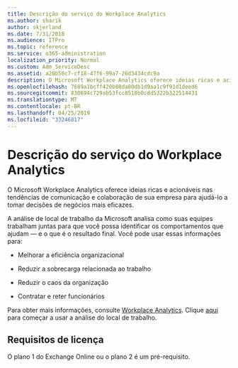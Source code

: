 ```yaml
---
title: Descrição do serviço do Workplace Analytics
ms.author: sharik
author: skjerland
ms.date: 7/31/2018
ms.audience: ITPro
ms.topic: reference
ms.service: o365-administration
localization_priority: Normal
ms.custom: Adm_ServiceDesc
ms.assetid: a20b50c7-cf18-47f6-99a7-26d3434cdc9a
description: O Microsoft Workplace Analytics oferece ideias ricas e acionáveis nas tendências de comunicação e colaboração de sua empresa para ajudá-lo a tomar decisões de negócios mais eficazes.
ms.openlocfilehash: 7689a1bcff420b08da80db1d9aa1c9f91d1deed6
ms.sourcegitcommit: 830694c729ab53fcc8518b0cdd5322b322514431
ms.translationtype: MT
ms.contentlocale: pt-BR
ms.lasthandoff: 04/25/2019
ms.locfileid: "33246817"
---
```

# <a name="workplace-analytics-service-description"></a>Descrição do serviço do Workplace Analytics

O Microsoft Workplace Analytics oferece ideias ricas e acionáveis nas tendências de comunicação e colaboração de sua empresa para ajudá-lo a tomar decisões de negócios mais eficazes.
  
A análise de local de trabalho da Microsoft analisa como suas equipes trabalham juntas para que você possa identificar os comportamentos que ajudam — e o que é o resultado final. Você pode usar essas informações para: 
  
- Melhorar a eficiência organizacional
    
- Reduzir a sobrecarga relacionada ao trabalho
    
- Reduzir o caos da organização
    
- Contratar e reter funcionários
    
Para obter mais informações, consulte [Workplace Analytics](https://go.microsoft.com/fwlink/?linkid=852492). Clique [aqui](https://docs.microsoft.com/en-us/workplace-analytics/overview/get-started) para começar a usar a análise do local de trabalho. 
  
## <a name="licensing-requirements"></a>Requisitos de licença

O plano 1 do Exchange Online ou o plano 2 é um pré-requisito.
